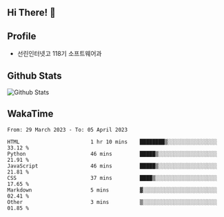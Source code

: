 ## Hi There! 👋

## Profile

-   선린인터넷고 118기 소프트웨어과

## Github Stats

![Github Stats](https://github-readme-stats.vercel.app/api/top-langs/?username=NY0510&theme=tokyonight&hide_border=true&layout=compact)

## WakaTime

<!--START_SECTION:waka-->

```text
From: 29 March 2023 - To: 05 April 2023

HTML                       1 hr 10 mins    ████████▒░░░░░░░░░░░░░░░░   33.12 %
Python                     46 mins         █████▒░░░░░░░░░░░░░░░░░░░   21.91 %
JavaScript                 46 mins         █████▒░░░░░░░░░░░░░░░░░░░   21.81 %
CSS                        37 mins         ████▒░░░░░░░░░░░░░░░░░░░░   17.65 %
Markdown                   5 mins          ▓░░░░░░░░░░░░░░░░░░░░░░░░   02.41 %
Other                      3 mins          ▒░░░░░░░░░░░░░░░░░░░░░░░░   01.85 %
```

<!--END_SECTION:waka-->
